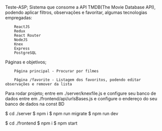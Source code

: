 Teste-ASP;
Sistema que consome a API TMDB(The Movie Database API), podendo aplicar filtros, observações e favoritar, algumas tecnologias empregadas:

        ReactJS
        Redux
        React Router
        NodeJS
        Knex
        Express
        PostgreSQL
        
      

Páginas e objetivos;

        Página principal - Procurar por filmes

        Página /favorite - Listagem dos favoritos, podendo editar observações e remover da lista



Para rodar projeto;
entre em ./server/knexfile.js e configure seu banco de dados
entre em ./frontend/api/urlsBases.js e configure o endereço do seu banco de dados na const BD

$ cd ./server
$ npm i
$ npm run migrate
$ npm run dev

$ cd ./frontend
$ npm i
$ npm start

